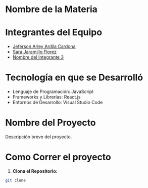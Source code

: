 # Nombre de la Materia
# Integrantes del Equipo
- [Jeferson Arley Ardila Cardona](enlace-al-perfil-github)
- [Sara Jaramillo Florez](enlace-al-perfil-github)
- [Nombre del Integrante 3](enlace-al-perfil-github)
  
# Tecnología en que se Desarrolló
- Lenguaje de Programación: JavaScript
- Frameworks y Librerías: React.js
- Entornos de Desarrollo: Visual Studio Code
  
# Nombre del Proyecto
Descripción breve del proyecto.
# Como Correr el proyecto
1. **Clona el Repositorio:**
```bash
git clone
